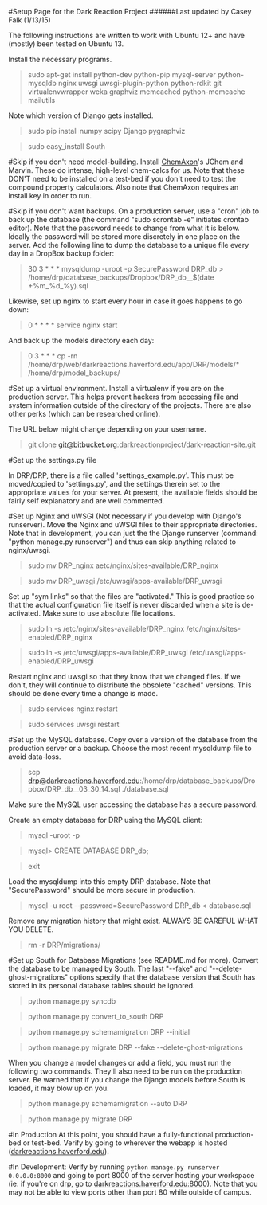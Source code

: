 #Setup Page for the Dark Reaction Project
######Last updated by Casey Falk (1/13/15)

The following instructions are written to work with Ubuntu 12+ and have (mostly) been tested on Ubuntu 13.

Install the necessary programs.
> sudo apt-get install python-dev python-pip mysql-server python-mysqldb nginx uwsgi uwsgi-plugin-python python-rdkit git virtualenvwrapper weka graphviz memcached python-memcache mailutils

Note which version of Django gets installed.
> sudo pip install numpy scipy Django pygraphviz

> sudo easy_install South

#Skip if you don't need model-building.
Install [ChemAxon](http://www.chemaxon.com/)'s JChem and Marvin. These do intense, high-level chem-calcs for us. Note that these DON'T need to be installed on a test-bed if you don't need to test the compound property calculators. Also note that ChemAxon requires an install key in order to run.

#Skip if you don't want backups.
On a production server, use a "cron" job to back up the database (the command "sudo scrontab -e" initiates crontab editor). Note that the password needs to change from what it is below. Ideally the password will be stored more discretely in one place on the server. Add the following line to dump the database to a unique file every day in a DropBox backup folder:
> 30 3 * * * mysqldump -uroot -p SecurePassword DRP_db > /home/drp/database_backups/Dropbox/DRP_db__$(date +\%m_\%d_\%y).sql

Likewise, set up nginx to start every hour in case it goes happens to go down:
> 0 * * * * service nginx start

And back up the models directory each day:
>0 3 * * * cp -rn /home/drp/web/darkreactions.haverford.edu/app/DRP/models/* /home/drp/model_backups/


#Set up a virtual environment.
Install a virtualenv if you are on the production server. This helps prevent hackers from accessing file and system information outside of the directory of the projects. There are also other perks (which can be researched online).

The URL below might change depending on your username.
> git clone git@bitbucket.org:darkreactionproject/dark-reaction-site.git

#Set up the settings.py file

In DRP/DRP, there is a file called 'settings_example.py'. This must be moved/copied to 'settings.py', and the settings therein set to the appropriate values for your server. At present, the available fields should be fairly self explanatory and are well commented. 

#Set up Nginx and uWSGI (Not necessary if you develop with Django's runserver).
Move the Nginx and uWSGI files to their appropriate directories. Note that in development, you can just the the Django runserver (command: "python manage.py runserver") and thus can skip anything related to nginx/uwsgi.
> sudo mv DRP_nginx aetc/nginx/sites-available/DRP_nginx

> sudo mv DRP_uwsgi /etc/uwsgi/apps-available/DRP_uwsgi

Set up "sym links" so that the files are "activated." This is good practice so that the actual configuration file itself is never discarded when a site is de-activated. Make sure to use absolute file locations.
>sudo ln -s /etc/nginx/sites-available/DRP_nginx /etc/nginx/sites-enabled/DRP_nginx

>sudo ln -s /etc/uwsgi/apps-available/DRP_uwsgi /etc/uwsgi/apps-enabled/DRP_uwsgi

Restart nginx and uwsgi so that they know that we changed files. If we don't, they will continue to distribute the obsolete "cached" versions. This should be done every time a change is made.
> sudo services nginx restart

> sudo services uwsgi restart

#Set up the MySQL database.
Copy over a version of the database from the production server or a backup. Choose the most recent mysqldump file to avoid data-loss.
> scp drp@darkreactions.haverford.edu:/home/drp/database_backups/Dropbox/DRP_db__03_30_14.sql ./database.sql

Make sure the MySQL user accessing the database has a secure password.

Create an empty database for DRP using the MySQL client:
> mysql -uroot -p

> mysql> CREATE DATABASE DRP_db;

> exit

Load the mysqldump into this empty DRP database. Note that "SecurePassword" should be more secure in production.
> mysql -u root --password=SecurePassword DRP_db < database.sql

Remove any migration history that might exist. ALWAYS BE CAREFUL WHAT YOU DELETE.
> rm -r DRP/migrations/

#Set up South for Database Migrations (see README.md for more).
Convert the database to be managed by South. The last "--fake" and "--delete-ghost-migrations" options specify that the database version that South has stored in its personal database tables should be ignored.
> python manage.py syncdb

> python manage.py convert_to_south DRP

> python manage.py schemamigration DRP --initial

> python manage.py migrate DRP --fake --delete-ghost-migrations

When you change a model changes or add a field, you must run the following two commands. They'll also need to be run on the production server. Be warned that if you change the Django models before South is loaded, it may blow up on you.
> python manage.py schemamigration --auto DRP

> python manage.py migrate DRP

#In Production
At this point, you should have a fully-functional production-bed or test-bed. Verify by going to wherever the webapp is hosted ([darkreactions.haverford.edu](http://darkreactions.haverford.edu)).

#In Development:
Verify by running `python manage.py runserver 0.0.0.0:8000` and going to port 8000 of the server hosting your workspace (ie: if you're on drp, go to [darkreactions.haverford.edu:8000](http://darkreactions.haverford.edu:8000)). Note that you may not be able to view ports other than port 80 while outside of campus.

